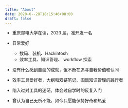 ```yaml
---
title: "About"
date: 2020-0--28T18:15:46+08:00
draft: false
---
```

- 重庆邮电大学在读，2023 届，准开发一名

- 日常爱好
  - 数码、装机、Hackintosh
  - 效率工具、知识管理、 workflow 探索

- 没有什么感到自豪的成就，但不断在追寻自我价值和认同

- 效率工具爱好者，大纲和双链笔记、图谱知识管理的践行者

- 陷入过对工具的迷茫，体会过自学时的反复入门

- 曾认为自己无所不能，如今只愿能保持好奇和热爱
